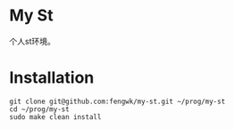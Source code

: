 # My St

个人st环境。

# Installation

```shell
git clone git@github.com:fengwk/my-st.git ~/prog/my-st
cd ~/prog/my-st
sudo make clean install
```


